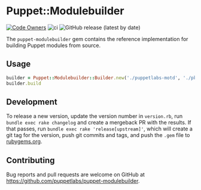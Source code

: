 # Puppet::Modulebuilder

[![Code Owners](https://img.shields.io/badge/owners-DevX--team-blue)](https://github.com/puppetlabs/pdk/blob/main/CODEOWNERS)
![ci](https://github.com/puppetlabs/puppet-modulebuilder/actions/workflows/ci.yml/badge.svg)
![GitHub release (latest by date)](https://img.shields.io/github/v/release/puppetlabs/puppet-modulebuilder)

The `puppet-modulebuilder` gem contains the reference implementation for building Puppet modules from source.

## Usage

```ruby
builder = Puppet::Modulebuilder::Builder.new('./puppetlabs-motd', './pkg', nil)
builder.build
```

## Development

To release a new version, update the version number in `version.rb`, run `bundle exec rake changelog` and create a mergeback PR with the results. If that passes, run `bundle exec rake 'release[upstream]'`, which will create a git tag for the version, push git commits and tags, and push the `.gem` file to [rubygems.org](https://rubygems.org).

## Contributing

Bug reports and pull requests are welcome on GitHub at https://github.com/puppetlabs/puppet-modulebuilder.
